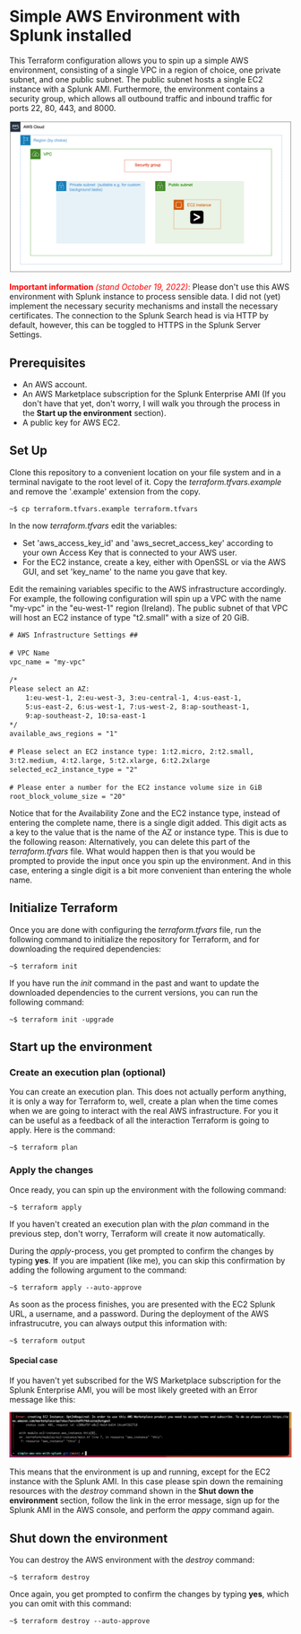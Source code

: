 # Simple AWS Environment with Splunk installed

This Terraform configuration allows you to spin up a simple AWS environment, consisting of a single VPC in a region of choice, one private subnet,
and one public subnet. The public subnet hosts a single EC2 instance with a Splunk AMI. Furthermore, the environment contains a security group, which
allows all outbound traffic and inbound traffic for ports 22, 80, 443, and 8000.

![Image](./docs/img/diagram.png)

<span style="color:red">**Important information** *(stand October 19, 2022)*:</span> Please don't use this AWS environment with Splunk instance to process sensible data. I did not (yet) implement the necessary security mechanisms and install the necessary certificates. The connection to the Splunk Search head is via HTTP by default, however, this can be toggled to HTTPS in the Splunk Server Settings. 

## Prerequisites
- An AWS account.
- An AWS Marketplace subscription for the Splunk Enterprise AMI (If you don't have that yet, don't worry, I will walk you through the process in the **Start up the environment** section).
- A public key for AWS EC2.

## Set Up
Clone this repository to a convenient location on your file system and in a terminal navigate to the root level of it.
Copy the *terraform.tfvars.example* and remove the '.example' extension from the copy.

```console
~$ cp terraform.tfvars.example terraform.tfvars
```

In the now *terraform.tfvars* edit the variables:

- Set 'aws_access_key_id' and 'aws_secret_access_key' according to your own Access Key that is connected to your AWS user.
- For the EC2 instance, create a key, either with OpenSSL or via the AWS GUI, and set 'key_name' to the name you gave that key.

Edit the remaining variables specific to the AWS infrastructure accordingly.
For example, the following configuration will spin up a VPC with the name "my-vpc" in the "eu-west-1" region (Ireland). The public subnet of that VPC will host an EC2 instance of type "t2.small" with a size of 20 GiB.
<br>

```
# AWS Infrastructure Settings ##

# VPC Name 
vpc_name = "my-vpc"

/*
Please select an AZ: 
    1:eu-west-1, 2:eu-west-3, 3:eu-central-1, 4:us-east-1, 
    5:us-east-2, 6:us-west-1, 7:us-west-2, 8:ap-southeast-1, 
    9:ap-southeast-2, 10:sa-east-1
*/
available_aws_regions = "1"

# Please select an EC2 instance type: 1:t2.micro, 2:t2.small, 3:t2.medium, 4:t2.large, 5:t2.xlarge, 6:t2.2xlarge
selected_ec2_instance_type = "2"

# Please enter a number for the EC2 instance volume size in GiB
root_block_volume_size = "20"
```

Notice that for the Availability Zone and the EC2 instance type, instead of entering the complete name, there is 
a single digit added. This digit acts as a key to the value that is the name of the AZ or instance type. 
This is due to the following reason: Alternatively, you can delete this part of the *terraform.tfvars* file. What would happen then is that you would be 
prompted to provide the input once you spin up the environment. And in this case, entering a single digit is a bit more
convenient than entering the whole name.

## Initialize Terraform

Once you are done with configuring the *terraform.tfvars* file, run the following command to initialize the repository for Terraform, and for 
downloading the required dependencies:

```console
~$ terraform init
```

If you have run the *init* command in the past and want to update the downloaded dependencies to the current versions, you can run the following command: 

```console
~$ terraform init -upgrade
```
 
## Start up the environment

### Create an execution plan (optional)
You can create an execution plan. This does not actually perform anything, it is only a way
for Terraform to, well, create a plan when the time comes when we are going to interact with the real AWS infrastructure.
For you it can be useful as a feedback of all the interaction Terraform is going to apply. 
Here is the command:

```console
~$ terraform plan
```

### Apply the changes
Once ready, you can spin up the environment with the following command: 

```console
~$ terraform apply
```

If you haven't created an execution plan with the *plan* command in the previous step, don't worry,
Terraform will create it now automatically.

During the *apply*-process, you get prompted to confirm the changes by typing **yes**.
If you are impatient (like me), you can skip this confirmation by adding the following argument to the command:

```console
~$ terraform apply --auto-approve
```

As soon as the process finishes, you are presented with the EC2 Splunk URL, a username, and a password.
During the deployment of the AWS infrastrucutre, you can always output this information with:

```console
~$ terraform output
```

#### Special case
If you haven't yet subscribed for the WS Marketplace subscription for the Splunk Enterprise AMI, you will
be most likely greeted with an Error message like this:

![Image](./docs/img/error.png)

This means that the environment is up and running, except for the EC2 instance with the Splunk AMI. In this
case please spin down the remaining resources with the *destroy* command shown in the **Shut down the environment**
section, follow the link in the error message, sign up for the Splunk AMI in the AWS console, and perform
the *appy* command again.

## Shut down the environment

You can destroy the AWS environment with the *destroy* command:

```console
~$ terraform destroy
```

Once again, you get prompted to confirm the changes by typing **yes**, which you can omit with this command:

```console
~$ terraform destroy --auto-approve
```